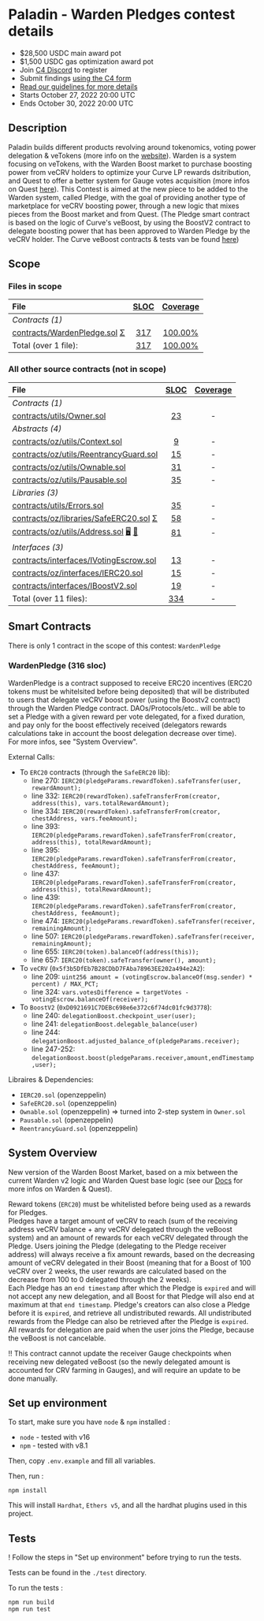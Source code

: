 # Paladin - Warden Pledges contest details
- $28,500 USDC main award pot
- $1,500 USDC gas optimization award pot
- Join [C4 Discord](https://discord.gg/code4rena) to register
- Submit findings [using the C4 form](https://code4rena.com/contests/2022-10-paladin-warden-pledges-contest/submit)
- [Read our guidelines for more details](https://docs.code4rena.com/roles/wardens)
- Starts October 27, 2022 20:00 UTC
- Ends October 30, 2022 20:00 UTC


## Description 

Paladin builds different products revolving around tokenomics, voting power delegation & veTokens (more info on the [website](https://paladin.vote)). Warden is a system focusing on veTokens, with the Warden Boost market to purchase boosting power from veCRV holders to optimize your Curve LP rewards dsitribution, and Quest to offer a better system for Gauge votes acquisition (more infos on Quest [here](https://doc.paladin.vote/warden-quest/introduction)).
This Contest is aimed at the new piece to be added to the Warden system, called Pledge, with the goal of providing another type of marketplace for veCRV boosting power, through a new logic that mixes pieces from the Boost market and from Quest.
(The Pledge smart contract is based on the logic of Curve's veBoost, by using the BoostV2 contract to delegate boosting power that has been approved to Warden Pledge by the veCRV holder. The Curve veBoost contracts & tests van be found [here](https://github.com/curvefi/curve-veBoost))


## Scope
### Files in scope
|File|[SLOC](#nowhere "(nSLOC, SLOC, Lines)")|[Coverage](#nowhere "(Lines hit / Total)")|
|:-|:-:|:-:|
|_Contracts (1)_|
|[contracts/WardenPledge.sol](https://github.com/code-423n4/2022-10-paladin/blob/main/contracts/WardenPledge.sol) [Σ](#nowhere "Unchecked Blocks")|[317](#nowhere "(nSLOC:299, SLOC:317, Lines:671)")|[100.00%](#nowhere "(Hit:164 / Total:164)")|
|Total (over 1 file):| [317](#nowhere "(nSLOC:299, SLOC:317, Lines:671)")| [100.00%](#nowhere "Hit:164 / Total:164")|


### All other source contracts (not in scope)
|File|[SLOC](#nowhere "(nSLOC, SLOC, Lines)")|[Coverage](#nowhere "(Lines hit / Total)")|
|:-|:-:|:-:|
|_Contracts (1)_|
|[contracts/utils/Owner.sol](https://github.com/code-423n4/2022-10-paladin/blob/main/contracts/utils/Owner.sol)|[23](#nowhere "(nSLOC:23, SLOC:23, Lines:38)")|-|
|_Abstracts (4)_|
|[contracts/oz/utils/Context.sol](https://github.com/code-423n4/2022-10-paladin/blob/main/contracts/oz/utils/Context.sol)|[9](#nowhere "(nSLOC:9, SLOC:9, Lines:24)")|-|
|[contracts/oz/utils/ReentrancyGuard.sol](https://github.com/code-423n4/2022-10-paladin/blob/main/contracts/oz/utils/ReentrancyGuard.sol)|[15](#nowhere "(nSLOC:15, SLOC:15, Lines:63)")|-|
|[contracts/oz/utils/Ownable.sol](https://github.com/code-423n4/2022-10-paladin/blob/main/contracts/oz/utils/Ownable.sol)|[31](#nowhere "(nSLOC:31, SLOC:31, Lines:83)")|-|
|[contracts/oz/utils/Pausable.sol](https://github.com/code-423n4/2022-10-paladin/blob/main/contracts/oz/utils/Pausable.sol)|[35](#nowhere "(nSLOC:35, SLOC:35, Lines:105)")|-|
|_Libraries (3)_|
|[contracts/utils/Errors.sol](https://github.com/code-423n4/2022-10-paladin/blob/main/contracts/utils/Errors.sol)|[35](#nowhere "(nSLOC:35, SLOC:35, Lines:48)")|-|
|[contracts/oz/libraries/SafeERC20.sol](https://github.com/code-423n4/2022-10-paladin/blob/main/contracts/oz/libraries/SafeERC20.sol) [Σ](#nowhere "Unchecked Blocks")|[58](#nowhere "(nSLOC:37, SLOC:58, Lines:98)")|-|
|[contracts/oz/utils/Address.sol](https://github.com/code-423n4/2022-10-paladin/blob/main/contracts/oz/utils/Address.sol) [🖥](#nowhere "Uses Assembly") [👥](#nowhere "DelegateCall")|[81](#nowhere "(nSLOC:56, SLOC:81, Lines:222)")|-|
|_Interfaces (3)_|
|[contracts/interfaces/IVotingEscrow.sol](https://github.com/code-423n4/2022-10-paladin/blob/main/contracts/interfaces/IVotingEscrow.sol)|[13](#nowhere "(nSLOC:13, SLOC:13, Lines:25)")|-|
|[contracts/oz/interfaces/IERC20.sol](https://github.com/code-423n4/2022-10-paladin/blob/main/contracts/oz/interfaces/IERC20.sol)|[15](#nowhere "(nSLOC:11, SLOC:15, Lines:82)")|-|
|[contracts/interfaces/IBoostV2.sol](https://github.com/code-423n4/2022-10-paladin/blob/main/contracts/interfaces/IBoostV2.sol)|[19](#nowhere "(nSLOC:19, SLOC:19, Lines:27)")|-|
|Total (over 11 files):| [334](#nowhere "(nSLOC:284, SLOC:334, Lines:815)")| -|


## Smart Contracts

There is only 1 contract in the scope of this contest: `WardenPledge`

### WardenPledge (316 sloc)

WardenPledge is a contract supposed to receive ERC20 incentives (ERC20 tokens must be whitelsited before being deposited) that will be distributed to users that delegate veCRV boost power (using the Boostv2 contract) through the Warden Pledge contract. DAOs/Protocols/etc.. will be able to set a Pledge with a given reward per vote delegated, for a fixed duration, and pay only for the boost effectively received (delegators rewards calculations take in account the boost delegation decrease over time).  
For more infos, see "System Overview".  

External Calls:
- To `ERC20` contracts (through the `SafeERC20` lib):
  - line 270: `IERC20(pledgeParams.rewardToken).safeTransfer(user, rewardAmount);`
  - line 332: `IERC20(rewardToken).safeTransferFrom(creator, address(this), vars.totalRewardAmount);`
  - line 334: `IERC20(rewardToken).safeTransferFrom(creator, chestAddress, vars.feeAmount);`
  - line 393: `IERC20(pledgeParams.rewardToken).safeTransferFrom(creator, address(this), totalRewardAmount);`
  - line 395: `IERC20(pledgeParams.rewardToken).safeTransferFrom(creator, chestAddress, feeAmount);`
  - line 437: `IERC20(pledgeParams.rewardToken).safeTransferFrom(creator, address(this), totalRewardAmount);`
  - line 439: `IERC20(pledgeParams.rewardToken).safeTransferFrom(creator, chestAddress, feeAmount);`
  - line 474: `IERC20(pledgeParams.rewardToken).safeTransfer(receiver, remainingAmount);`
  - line 507: `IERC20(pledgeParams.rewardToken).safeTransfer(receiver, remainingAmount);`
  - line 655: `IERC20(token).balanceOf(address(this));`
  - line 657: `IERC20(token).safeTransfer(owner(), amount);`
- To `veCRV` (`0x5f3b5DfEb7B28CDbD7FAba78963EE202a494e2A2`):
  - line 209: `uint256 amount = (votingEscrow.balanceOf(msg.sender) * percent) / MAX_PCT;`
  - line 324: `vars.votesDifference = targetVotes - votingEscrow.balanceOf(receiver);`
- To `BoostV2` (`0xD0921691C7DEBc698e6e372c6f74dc01fc9d3778`):
  - line 240: `delegationBoost.checkpoint_user(user);`
  - line 241: `delegationBoost.delegable_balance(user)`
  - line 244: `delegationBoost.adjusted_balance_of(pledgeParams.receiver);`
  - line 247-252: `delegationBoost.boost(pledgeParams.receiver,amount,endTimestamp,user);`
  
Libraires & Dependencies:
- `IERC20.sol` (openzeppelin)
- `SafeERC20.sol` (openzeppelin)
- `Ownable.sol` (openzeppelin) => turned into 2-step system in `Owner.sol`
- `Pausable.sol` (openzeppelin)
- `ReentrancyGuard.sol` (openzeppelin)

## System Overview

New version of the Warden Boost Market, based on a mix between the current Warden v2 logic and Warden Quest base logic (see our [Docs](https://doc.paladin.vote) for more infos on Warden & Quest).  
  
Reward tokens (`ERC20`) must be whitelisted before being used as a rewards for Pledges.  
Pledges have a target amount of veCRV to reach (sum of the receiving address veCRV balance + any veCRV delegated through the veBoost system) and an amount of rewards for each veCRV delegated through the Pledge. Users joining the Pledge (delegating to the Pledge receiver address) will always receive a fix amount rewards, based on the decreasing amount of veCRV delegated in their Boost (meaning that for a Boost of 100 veCRV over 2 weeks, the user rewards are calculated based on the decrease from 100 to 0 delegated through the 2 weeks).  
Each Pledge has an `end timestamp` after which the Pledge is `expired` and will not accept any new delegation, and all Boost for that Pledge will also end at maximum at that `end timestamp`. Pledge's creators can also close a Pledge before it is `expired`, and retrieve all undistributed rewards. All undistributed rewards from the Pledge can also be retrieved after the Pledge is `expired`.  
All rewards for delegation are paid when the user joins the Pledge, because the veBoost is not cancelable.  
  
!! This contract cannot update the receiver Gauge checkpoints when receiving new delegated veBoost (so the newly delegated amount is accounted for CRV farming in Gauges), and will require an update to be done manually.  


## Set up environment

To start, make sure you have `node` & `npm` installed : 
* `node` - tested with v16
* `npm` - tested with v8.1

Then, copy `.env.example` and fill all variables.  

Then, run :  
```
npm install
```
This will install `Hardhat`, `Ethers v5`, and all the hardhat plugins used in this project.


## Tests

! Follow the steps in "Set up environment" before trying to run the tests.  

Tests can be found in the `./test` directory.

To run the tests : 
```
npm run build
npm run test
```

